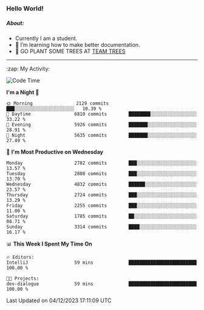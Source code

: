 ### Hello World!

##### About:
- Currently I am a student.
- 🌱 I’m learning how to make better documentation.
- 🌱 GO PLANT SOME TREES AT [TEAM TREES](https://teamtrees.org/)

---
  <summary>:zap: My Activity:</summary>
  
<!--START_SECTION:waka-->
![Code Time](http://img.shields.io/badge/Code%20Time-1%2C267%20hrs%2047%20mins-blue)

**I'm a Night 🦉** 

```text
🌞 Morning                2129 commits        ███░░░░░░░░░░░░░░░░░░░░░░   10.39 % 
🌆 Daytime                6810 commits        ████████░░░░░░░░░░░░░░░░░   33.22 % 
🌃 Evening                5926 commits        ███████░░░░░░░░░░░░░░░░░░   28.91 % 
🌙 Night                  5635 commits        ███████░░░░░░░░░░░░░░░░░░   27.49 % 
```
📅 **I'm Most Productive on Wednesday** 

```text
Monday                   2782 commits        ███░░░░░░░░░░░░░░░░░░░░░░   13.57 % 
Tuesday                  2808 commits        ███░░░░░░░░░░░░░░░░░░░░░░   13.70 % 
Wednesday                4832 commits        ██████░░░░░░░░░░░░░░░░░░░   23.57 % 
Thursday                 2724 commits        ███░░░░░░░░░░░░░░░░░░░░░░   13.29 % 
Friday                   2255 commits        ███░░░░░░░░░░░░░░░░░░░░░░   11.00 % 
Saturday                 1785 commits        ██░░░░░░░░░░░░░░░░░░░░░░░   08.71 % 
Sunday                   3314 commits        ████░░░░░░░░░░░░░░░░░░░░░   16.17 % 
```


📊 **This Week I Spent My Time On** 

```text
🔥 Editors: 
IntelliJ                 59 mins             █████████████████████████   100.00 % 

🐱‍💻 Projects: 
dev-dialogue             59 mins             █████████████████████████   100.00 % 
```


 Last Updated on 04/12/2023 17:11:09 UTC
<!--END_SECTION:waka-->
